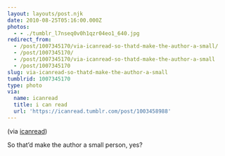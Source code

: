 ```yaml
---
layout: layouts/post.njk
date: 2010-08-25T05:16:00.000Z
photos:
  - - ./tumblr_l7nseq0v0h1qzr04eo1_640.jpg
redirect_from:
  - /post/1007345170/via-icanread-so-thatd-make-the-author-a-small/
  - /post/1007345170/
  - /post/1007345170/via-icanread-so-thatd-make-the-author-a-small
  - /post/1007345170
slug: via-icanread-so-thatd-make-the-author-a-small
tumblrid: 1007345170
type: photo
via:
  name: icanread
  title: i can read
  url: 'https://icanread.tumblr.com/post/1003458988'
---
```

<p>(via <a href="http://icanread.tumblr.com/" class="tumblr_blog">icanread</a>)</p>

<p>So that&rsquo;d make the author a small person, yes?</p>
